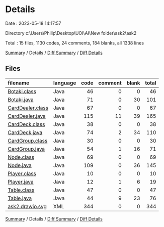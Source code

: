 # Details

Date : 2023-05-18 14:17:57

Directory c:\\Users\\Philip\\Desktop\\UOI\\AI\\New folder\\ask2\\ask2

Total : 15 files,  1130 codes, 24 comments, 184 blanks, all 1338 lines

[Summary](results.md) / Details / [Diff Summary](diff.md) / [Diff Details](diff-details.md)

## Files
| filename | language | code | comment | blank | total |
| :--- | :--- | ---: | ---: | ---: | ---: |
| [Botaki.class](/Botaki.class) | Java | 46 | 0 | 0 | 46 |
| [Botaki.java](/Botaki.java) | Java | 71 | 0 | 30 | 101 |
| [CardDealer.class](/CardDealer.class) | Java | 67 | 0 | 0 | 67 |
| [CardDealer.java](/CardDealer.java) | Java | 115 | 11 | 39 | 165 |
| [CardDeck.class](/CardDeck.class) | Java | 38 | 0 | 0 | 38 |
| [CardDeck.java](/CardDeck.java) | Java | 74 | 2 | 34 | 110 |
| [CardGroup.class](/CardGroup.class) | Java | 30 | 0 | 0 | 30 |
| [CardGroup.java](/CardGroup.java) | Java | 54 | 1 | 16 | 71 |
| [Node.class](/Node.class) | Java | 69 | 0 | 0 | 69 |
| [Node.java](/Node.java) | Java | 109 | 0 | 36 | 145 |
| [Player.class](/Player.class) | Java | 10 | 0 | 0 | 10 |
| [Player.java](/Player.java) | Java | 12 | 1 | 6 | 19 |
| [Table.class](/Table.class) | Java | 47 | 0 | 0 | 47 |
| [Table.java](/Table.java) | Java | 44 | 9 | 23 | 76 |
| [ask2.drawio.svg](/ask2.drawio.svg) | XML | 344 | 0 | 0 | 344 |

[Summary](results.md) / Details / [Diff Summary](diff.md) / [Diff Details](diff-details.md)